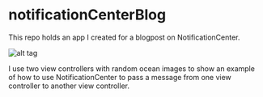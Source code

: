 # notificationCenterBlog
This repo holds an app I created for a blogpost on NotificationCenter.

![alt tag](https://pixabay.com/get/ef3db00a29f21c2ad65a5854e5444394e274e0c818b5194194f0c171a6e8_640.jpg)


I use two view controllers with random ocean images to show an example of how to use NotificationCenter to pass a message from one view controller to another view controller.
